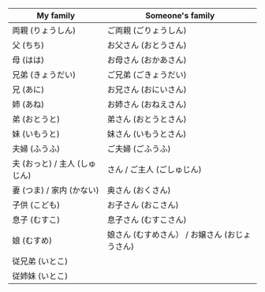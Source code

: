 | My family                     | Someone's family                               |
| ---                           | ---                                            |
| 両親 (りょうしん)             | ご両親 (ごりょうしん)                          |
| 父 (ちち)                     | お父さん (おとうさん)                          |
| 母 (はは)                     | お母さん (おかあさん)                          |
| 兄弟 (きょうだい)             | ご兄弟 (ごきょうだい)                          |
| 兄 (あに)                     | お兄さん (おにいさん)                          |
| 姉 (あね)                     | お姉さん (おねえさん)                          |
| 弟 (おとうと)                 | 弟さん (おとうとさん)                          |
| 妹 (いもうと)                 | 妹さん (いもうとさん)                          |
| 夫婦 (ふうふ)                 | ご夫婦 (ごふうふ)                              |
| 夫 (おっと) / 主人 (しゅじん) | さん / ご主人 (ごしゅじん)                     |
| 妻 (つま) / 家内 (かない)     | 奥さん (おくさん)                              |
| 子供 (こども)                 | お子さん (おこさん)                            |
| 息子 (むすこ)                 | 息子さん (むすこさん)                          |
| 娘 (むすめ)                   | 娘さん (むすめさん） / お嬢さん (おじょうさん) |
| 従兄弟 (いとこ)               |                                                |
| 従姉妹 (いとこ)               |                                                |
